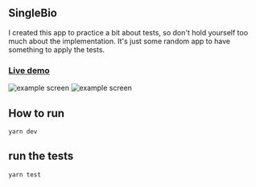 ## SingleBio

I created this app to practice a bit about tests, so don't hold yourself too much about the implementation. It's just some random app to have something to apply the tests.


### [Live demo](https://singlebio.link/)

![example screen](public/home.png)
![example screen](public/screen.png)


## How to run

```
yarn dev
```


## run the tests

```
yarn test
```


